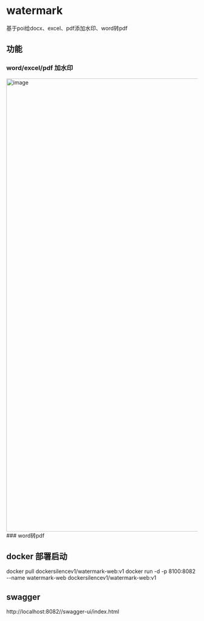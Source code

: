 # watermark
基于poi给docx、excel、pdf添加水印、word转pdf

## 功能
### word/excel/pdf 加水印

<img width="1193" alt="image" src="https://github.com/user-attachments/assets/eba24684-313f-441d-a8f0-bca0fd1b3759">
### word转pdf


## docker 部署启动
docker pull dockersilencev1/watermark-web:v1
docker run -d  -p 8100:8082  --name  watermark-web   dockersilencev1/watermark-web:v1

## swagger 
http://localhost:8082//swagger-ui/index.html
